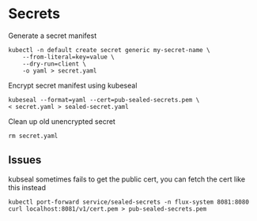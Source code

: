 # Secrets

Generate a secret manifest
```
kubectl -n default create secret generic my-secret-name \
    --from-literal=key=value \
    --dry-run=client \
    -o yaml > secret.yaml
```

Encrypt secret manifest using kubeseal
```
kubeseal --format=yaml --cert=pub-sealed-secrets.pem \
< secret.yaml > sealed-secret.yaml
```


Clean up old unencrypted secret
```
rm secret.yaml
```

## Issues
kubseal sometimes fails to get the public cert, you can fetch the cert like this instead
```
kubectl port-forward service/sealed-secrets -n flux-system 8081:8080
curl localhost:8081/v1/cert.pem > pub-sealed-secrets.pem
```